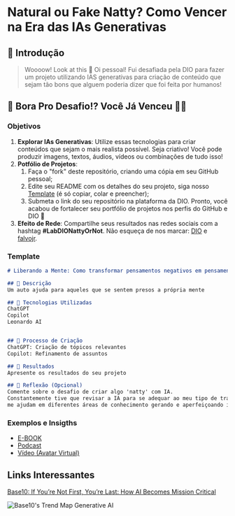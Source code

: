 # Natural ou Fake Natty? Como Vencer na Era das IAs Generativas

## 🚀 Introdução

> Woooow! Look at this 👀
Oi pessoal! Fui desafiada pela DIO para fazer um projeto utilizando IAS generativas para criação de conteúdo que sejam tão bons que alguem poderia dizer que foi feita por humanos!

## 🎯 Bora Pro Desafio!? Você Já Venceu 💪🤓

### Objetivos

1. **Explorar IAs Generativas**: Utilize essas tecnologias para criar conteúdos que sejam o mais realista possível. Seja criativo! Você pode produzir imagens, textos, áudios, vídeos ou combinações de tudo isso!
1. **Potfólio de Projetos**:
    1. Faça o "fork" deste repositório, criando uma cópia em seu GitHub pessoal;
    2. Edite seu README com os detalhes do seu projeto, siga nosso [Template](#template) (é só copiar, colar e preencher);
    3. Submeta o link do seu repositório na plataforma da DIO. Pronto, você acabou de fortalecer seu portfólio de projetos nos perfis do GitHub e DIO 🚀
1. **Efeito de Rede**: Compartilhe seus resultados nas redes sociais com a hashtag **#LabDIONattyOrNot**. Não esqueça de nos marcar: [DIO](https://www.linkedin.com/school/dio-makethechange) e [falvojr](https://www.linkedin.com/in/falvojr).

### Template

```markdown
# Liberando a Mente: Como transformar pensamentos negativos em pensamentos e ações positivas

## 📒 Descrição
Um auto ajuda para aqueles que se sentem presos a própria mente

## 🤖 Tecnologias Utilizadas
ChatGPT
Copilot
Leonardo AI


## 🧐 Processo de Criação
ChatGPT: Criação de tópicos relevantes
Copilot: Refinamento de assuntos 

## 🚀 Resultados
Apresente os resultados do seu projeto

## 💭 Reflexão (Opcional)
Comente sobre o desafio de criar algo 'natty' com IA.
Constantemente tive que revisar a IA para se adequar ao meu tipo de trabalho, o propomt ainda é difícil pra mim, mas as IAS
me ajudam em diferentes áreas de conhecimento gerando e aperfeiçoando ideias de todos os tipos. 
```

### Exemplos e Insigths

- [E-BOOK](/exemplos/E-BOOK.md)
- [Podcast](/exemplos/PODCAST.md)
- [Vídeo (Avatar Virtual)](/exemplos/VIDEO.md)

## Links Interessantes

[Base10: If You’re Not First, You’re Last: How AI Becomes Mission Critical](https://base10.vc/post/generative-ai-mission-critical/)

![Base10's Trend Map Generative AI](https://github.com/digitalinnovationone/lab-natty-or-not/assets/730492/f4df26e8-f8f7-4419-8252-c69d73ea930c)
